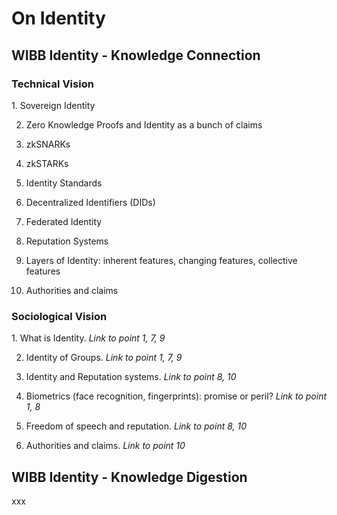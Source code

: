 <h1>On Identity</h1>
<h2>WIBB Identity - Knowledge Connection</h2>
<h3>Technical Vision</h3>
1. Sovereign Identity

2. Zero Knowledge Proofs and Identity as a bunch of claims

3. zkSNARKs

4. zkSTARKs

5. Identity Standards

6. Decentralized Identifiers (DIDs)

7. Federated Identity

8. Reputation Systems

9. Layers of Identity: inherent features, changing features, collective features

10. Authorities and claims



<h3>Sociological Vision</h3>
1. What is Identity. <i>Link to point 1, 7, 9</i>

2. Identity of Groups. <i>Link to point 1, 7, 9</i>

3. Identity and Reputation systems. <i>Link to point 8, 10</i>

4. Biometrics (face recognition, fingerprints): promise or peril?<i> Link to point 1, 8</i>

5. Freedom of speech and reputation. <i>Link to point 8, 10</i>

6. Authorities and claims. <i>Link to point 10</i>

<h2>WIBB Identity - Knowledge Digestion</h2>
xxx
